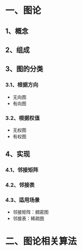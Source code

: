 
# 一、图论

## 1、概念

## 2、组成

## 3、图的分类

### 3.1、根据方向

- 无向图
- 有向图

### 3.2、根据权值

- 无权图
- 有权图

## 4、实现

### 4.1、邻接矩阵

### 4.2、邻接表

### 4.3、适用场景

- 邻接矩阵：稠密图
- 邻接表：稀疏图

# 二、图论相关算法